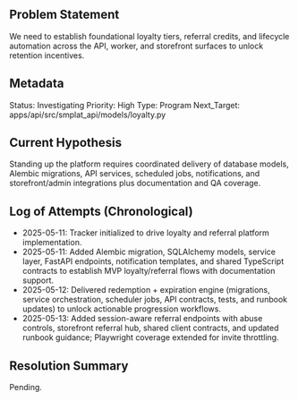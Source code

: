## Problem Statement
We need to establish foundational loyalty tiers, referral credits, and lifecycle automation across the API, worker, and storefront surfaces to unlock retention incentives.

## Metadata
Status: Investigating
Priority: High
Type: Program
Next_Target: apps/api/src/smplat_api/models/loyalty.py

## Current Hypothesis
Standing up the platform requires coordinated delivery of database models, Alembic migrations, API services, scheduled jobs, notifications, and storefront/admin integrations plus documentation and QA coverage.

## Log of Attempts (Chronological)
- 2025-05-11: Tracker initialized to drive loyalty and referral platform implementation.
- 2025-05-11: Added Alembic migration, SQLAlchemy models, service layer, FastAPI endpoints, notification templates, and shared
  TypeScript contracts to establish MVP loyalty/referral flows with documentation support.
- 2025-05-12: Delivered redemption + expiration engine (migrations, service orchestration, scheduler jobs, API contracts, tests, and runbook updates) to unlock actionable progression workflows.
- 2025-05-13: Added session-aware referral endpoints with abuse controls, storefront referral hub, shared client contracts, and updated runbook guidance; Playwright coverage extended for invite throttling.

## Resolution Summary
Pending.

